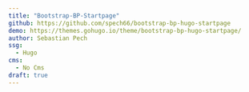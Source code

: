 ```yaml
---
title: "Bootstrap-BP-Startpage"
github: https://github.com/spech66/bootstrap-bp-hugo-startpage
demo: https://themes.gohugo.io/theme/bootstrap-bp-hugo-startpage/
author: Sebastian Pech
ssg:
  - Hugo
cms:
  - No Cms
draft: true
---
```

